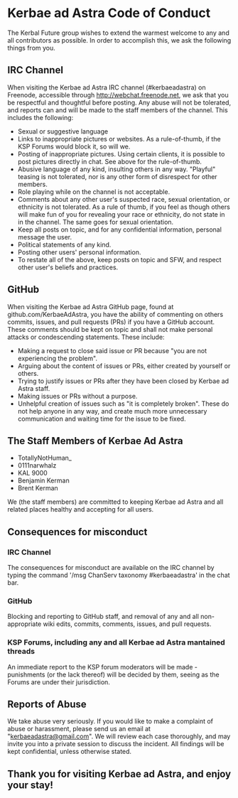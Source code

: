 # Kerbae ad Astra Code of Conduct
The Kerbal Future group wishes to extend the warmest welcome to any and all contributors as possible. In order to accomplish this, we ask the following things from you.
## IRC Channel
When visiting the Kerbae ad Astra IRC channel (#kerbaeadastra) on Freenode, accessible through http://webchat.freenode.net, we ask that you be respectful and thoughtful before posting. Any abuse will not be tolerated, and reports can and will be made to the staff members of the channel. This includes the following:
* Sexual or suggestive language
* Links to inappropriate pictures or websites. As a rule-of-thumb, if the KSP Forums would block it, so will we.
* Posting of inappropriate pictures. Using certain clients, it is possible to post pictures directly in chat. See above for the rule-of-thumb.
* Abusive language of any kind, insulting others in any way. "Playful" teasing is not tolerated, nor is any other form of disrespect for other members.
* Role playing while on the channel is not acceptable.
* Comments about any other user's suspected race, sexual orientation, or ethnicity is not tolerated. As a rule of thumb, if you feel as though others will make fun of you for revealing your race or ethnicity, do not state in in the channel. The same goes for sexual orientation.
* Keep all posts on topic, and for any confidential information, personal message the user.
* Political statements of any kind.
* Posting other users' personal information.
* To restate all of the above, keep posts on topic and SFW, and respect other user's beliefs and practices.
## GitHub
When visiting the Kerbae ad Astra GitHub page, found at github.com/KerbaeAdAstra, you have the ability of commenting on others commits, issues, and pull requests (PRs) if you have a GitHub account. These comments should be kept on topic and shall not make personal attacks or condescending statements. These include:
* Making a request to close said issue or PR because "you are not experiencing the problem".
* Arguing about the content of issues or PRs, either created by yourself or others.
* Trying to justify issues or PRs after they have been closed by Kerbae ad Astra staff.
* Making issues or PRs without a purpose.
* Unhelpful creation of issues such as "it is completely broken". These do not help anyone in any way, and create much more unnecessary communication and waiting time for the issue to be fixed.
## The Staff Members of Kerbae Ad Astra
* TotallyNotHuman\_
* 0111narwhalz
* KAL 9000
* Benjamin Kerman
* Brent Kerman

We (the staff members) are committed to keeping Kerbae ad Astra and all related places healthy and accepting for all users.
## Consequences for misconduct
### IRC Channel
The consequences for misconduct are available on the IRC channel by typing the command '/msg ChanServ taxonomy #kerbaeadastra' in the chat bar.
### GitHub
Blocking and reporting to GitHub staff, and removal of any and all non-appropriate wiki edits, commits, comments, issues, and pull requests.
### KSP Forums, including any and all Kerbae ad Astra mantained threads
An immediate report to the KSP forum moderators will be made - punishments (or the lack thereof) will be decided by them, seeing as the Forums are under their jurisdiction.
## Reports of Abuse
We take abuse very seriously. If you would like to make a complaint of abuse or harassment, please send us an email at "kerbaeadastra@gmail.com". We will review each case thoroughly, and may invite you into a private session to discuss the incident. All findings will be kept confidential, unless otherwise stated.
## Thank you for visiting Kerbae ad Astra, and enjoy your stay!
